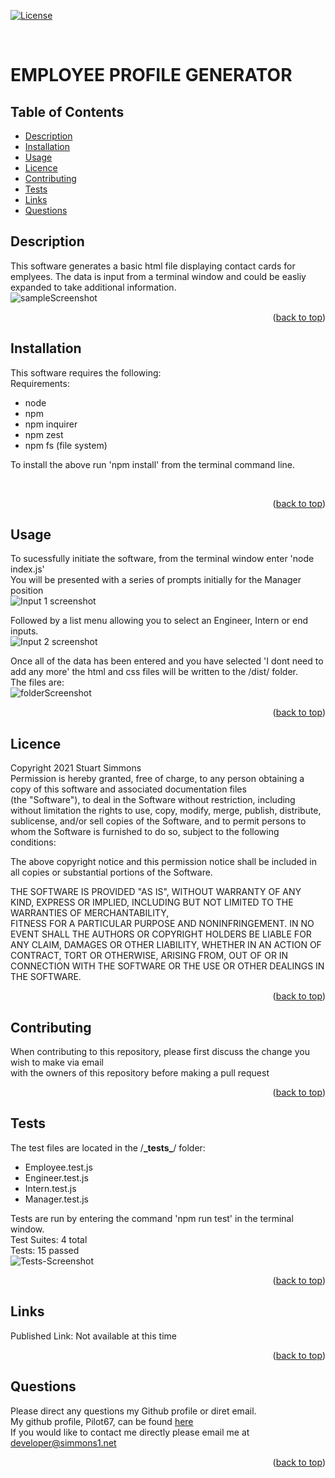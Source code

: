 <div id="top"></div>  

[![License](https://img.shields.io/badge/Licence-MIT-brightgreen?style=plastic)](#licence)  
  
<br>

# EMPLOYEE PROFILE GENERATOR  
  
## Table of Contents
  
  * [Description](#description)
  * [Installation](#installation)
  * [Usage](#usage)
  * [Licence](#licence)
  * [Contributing](#contributing)
  * [Tests](#tests)
  * [Links](#links)
  * [Questions](#questions)
  
## Description  
This software generates a basic html file displaying contact cards for emplyees.  The data is input from a terminal window and could be easliy expanded to take additional information.  
![sampleScreenshot](https://user-images.githubusercontent.com/86697483/138974831-5c769ac4-5615-464a-a049-5987c7eaf339.png)  
  
<p align="right">(<a href="#top">back to top</a>)</p>
  
## Installation  
This software requires the following:  
Requirements:  
 * node  
 * npm  
 * npm inquirer
 * npm zest  
 * npm fs (file system)  

To install the above run 'npm install' from the terminal command line.

<br>
<p align="right">(<a href="#top">back to top</a>)</p>
  
## Usage
To sucessfully initiate the software, from the terminal window enter 'node index.js'  
You will be presented with a series of prompts initially for the Manager position  
![Input 1 screenshot](https://user-images.githubusercontent.com/86697483/138974458-b36cd1b3-da2a-4508-b719-e95c2ab408b5.png)  
  
Followed by a list menu allowing you to select an Engineer, Intern or end inputs.  
![Input 2 screenshot](https://user-images.githubusercontent.com/86697483/138974521-bcf847c0-c44f-4a5d-9aba-5883d2c12923.png)  
  
Once all of the data has been entered and you have selected 'I dont need to add any more' the html and css files will be written to the /dist/ folder.  
The files are:  
![folderScreenshot](https://user-images.githubusercontent.com/86697483/138974578-62c33782-159a-4990-ae34-c13cf442a8cf.png)  
  
<p align="right">(<a href="#top">back to top</a>)</p>

## Licence
Copyright 2021 Stuart Simmons  
Permission is hereby granted, free of charge, to any person obtaining a copy of this software and associated documentation files  
(the "Software"), to deal in the Software without restriction, including without limitation the rights to use, copy, modify, merge, publish, distribute, sublicense, and/or sell copies of the Software, and to permit persons to whom the Software is furnished to do so, subject to the following conditions:  
    
The above copyright notice and this permission notice shall be included in all copies or substantial portions of the Software.  
    
THE SOFTWARE IS PROVIDED "AS IS", WITHOUT WARRANTY OF ANY KIND, EXPRESS OR IMPLIED, INCLUDING BUT NOT LIMITED TO THE WARRANTIES OF MERCHANTABILITY,  
FITNESS FOR A PARTICULAR PURPOSE AND NONINFRINGEMENT. IN NO EVENT SHALL THE AUTHORS OR COPYRIGHT HOLDERS BE LIABLE FOR ANY CLAIM, DAMAGES OR OTHER LIABILITY, WHETHER IN AN ACTION OF CONTRACT, TORT OR OTHERWISE, ARISING FROM, OUT OF OR IN CONNECTION WITH THE SOFTWARE OR THE USE OR OTHER DEALINGS IN THE SOFTWARE.
<p align="right">(<a href="#top">back to top</a>)</p>
  
## Contributing
When contributing to this repository, please first discuss the change you wish to make via email  
  with the owners of this repository before making a pull request<br>
<p align="right">(<a href="#top">back to top</a>)</p>
  
## Tests
The test files are located in the /**\_tests\_**/ folder:  
 * Employee.test.js  
 * Engineer.test.js  
 * Intern.test.js  
 * Manager.test.js  
  
Tests are run by entering the command 'npm run test' in the terminal window.  
Test Suites:  4 total  
Tests:        15 passed  
![Tests-Screenshot](https://user-images.githubusercontent.com/86697483/138972202-ee73674c-06b2-415e-8480-6030e634f2ef.png)  
  
<p align="right">(<a href="#top">back to top</a>)</p>
  
## Links
Published Link: Not available at this time  
<p align="right">(<a href="#top">back to top</a>)</p>
  
## Questions
Please direct any questions my Github profile or diret email.  
My github profile, Pilot67, can be found [here](https://github.com/Pilot67)  
If you would like to contact me directly please email me at developer@simmons1.net  
<p align="right">(<a href="#top">back to top</a>)</p>  
